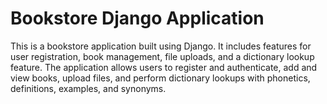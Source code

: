 # Bookstore Django Application

This is a bookstore application built using Django. It includes features for user registration, book management, file uploads, and a dictionary lookup feature. The application allows users to register and authenticate, add and view books, upload files, and perform dictionary lookups with phonetics, definitions, examples, and synonyms.
